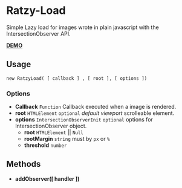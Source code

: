 # Ratzy-Load

Simple Lazy load for images wrote in plain javascript with the IntersectionObserver API.

[**DEMO**](https://disepaci.github.io/RatzyLoad/demo/)

## Usage

```
new RatzyLoad( [ callback ] , [ root ], [ options ])
```

### Options

- **Callback** `Function` Callback executed when a image is rendered.
- **root** `HTMLElement` `optional` *default viewport* scrolleable element.
- **options** `IntersectionObserverInit` `optional` options for IntersectionObserver object.
	- **root** `HTMLElement` || `Null`
	- **rootMargin** `string` must by `px` or `%`
	- **threshold** `number`


## Methods

- **addObserver([ handler ])**
